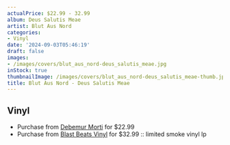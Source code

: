 ```yaml
---
actualPrice: $22.99 - 32.99
album: Deus Salutis Meae
artist: Blut Aus Nord
categories:
- Vinyl
date: '2024-09-03T05:46:19'
draft: false
images:
- /images/covers/blut_aus_nord-deus_salutis_meae.jpg
inStock: true
thumbnailImage: /images/covers/blut_aus_nord-deus_salutis_meae-thumb.jpg
title: Blut Aus Nord - Deus Salutis Meae
---
```


## Vinyl
* Purchase from [Debemur Morti](https://debemurmorti.aisamerch.com/item/142685) for $22.99
* Purchase from [Blast Beats Vinyl](https://blastbeatsvinyl.com/products/blut-aus-nord-deus-salutis-meae-limited-smoke-vinyl-lp-1) for $32.99 :: limited smoke vinyl lp
